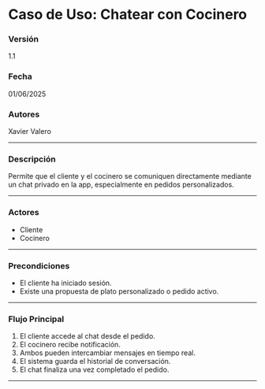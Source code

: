 # Caso de Uso: Chatear con Cocinero

### Versión
1.1

### Fecha
01/06/2025

### Autores
Xavier Valero

---

### Descripción
Permite que el cliente y el cocinero se comuniquen directamente mediante un chat privado en la app, especialmente en pedidos personalizados.

---

### Actores
- Cliente
- Cocinero

---

### Precondiciones
- El cliente ha iniciado sesión.
- Existe una propuesta de plato personalizado o pedido activo.

---

### Flujo Principal
1. El cliente accede al chat desde el pedido.
2. El cocinero recibe notificación.
3. Ambos pueden intercambiar mensajes en tiempo real.
4. El sistema guarda el historial de conversación.
5. El chat finaliza una vez completado el pedido.

---
